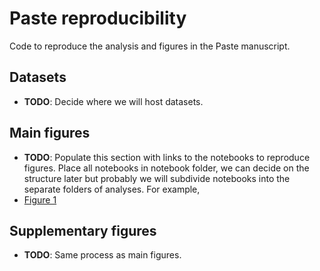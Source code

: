 # Paste reproducibility
Code to reproduce the analysis and figures in the Paste manuscript.

## Datasets
* **TODO**: Decide where we will host datasets.

## Main figures
* **TODO**: Populate this section with links to the notebooks to reproduce
figures. Place all notebooks in notebook folder, we can decide on the structure
later but probably we will subdivide notebooks into the separate folders of analyses. 
For example, 
* [Figure 1](notebooks/place_holder.py)

## Supplementary figures
* **TODO**: Same process as main figures. 
